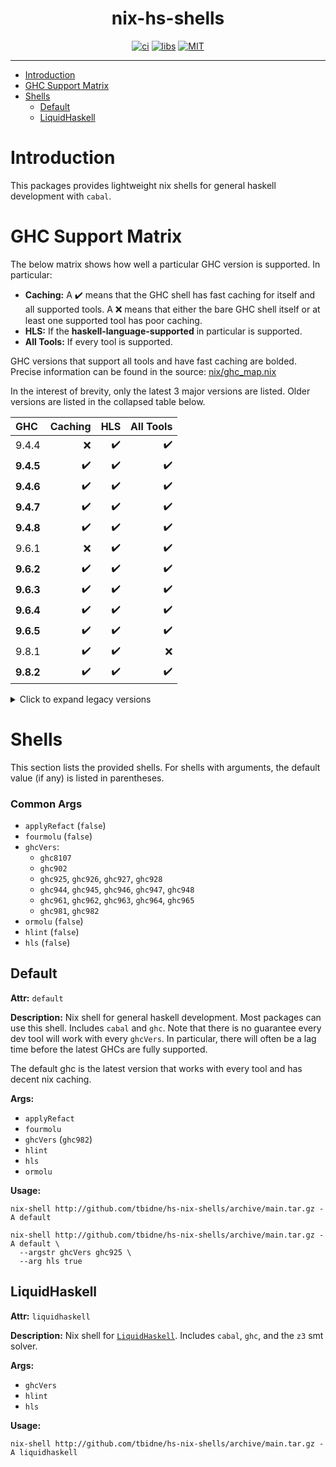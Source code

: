 <div align="center">

# nix-hs-shells

[![ci](http://img.shields.io/github/actions/workflow/status/tbidne/hs-nix-shells/ci.yaml?branch=main&labelColor=2f353c&label=ci)](https://github.com/tbidne/hs-nix-shells/actions/workflows/ci.yaml)
[![libs](http://img.shields.io/github/actions/workflow/status/tbidne/hs-nix-shells/libs.yaml?branch=main&labelColor=2f353c&label=libs)](https://github.com/tbidne/hs-nix-shells/actions/workflows/libs.yaml)
[![MIT](https://img.shields.io/github/license/tbidne/nix-hs-shells?color=blue)](https://opensource.org/licenses/MIT)

</div>

---

- [Introduction](#introduction)
- [GHC Support Matrix](#ghc-support-matrix)
- [Shells](#shells)
  - [Default](#default)
  - [LiquidHaskell](#liquidhaskell)

# Introduction

This packages provides lightweight nix shells for general haskell development with `cabal`.

# GHC Support Matrix

The below matrix shows how well a particular GHC version is supported. In particular:

- **Caching:** A ✔️ means that the GHC shell has fast caching for itself and all supported tools. A ❌ means that either the bare GHC shell itself or at least one supported tool has poor caching.
- **HLS:** If the **haskell-language-supported** in particular is supported.
- **All Tools:** If every tool is supported.

GHC versions that support all tools and have fast caching are bolded. Precise information can be found in the source: [nix/ghc_map.nix](./nix/ghc_map.nix)

In the interest of brevity, only the latest 3 major versions are listed. Older versions are listed in the collapsed table below.

| GHC        | Caching | HLS | All Tools|
|:-----------|--------:|----:|---------:|
| 9.4.4      |      ❌ |   ✔️ |        ✔️ |
| **9.4.5**  |       ✔️ |   ✔️ |        ✔️ |
| **9.4.6**  |       ✔️ |   ✔️ |        ✔️ |
| **9.4.7**  |       ✔️ |   ✔️ |        ✔️ |
| **9.4.8**  |       ✔️ |   ✔️ |        ✔️ |
| 9.6.1      |      ❌ |   ✔️ |        ✔️ |
| **9.6.2**  |       ✔️ |   ✔️ |        ✔️ |
| **9.6.3**  |       ✔️ |   ✔️ |        ✔️ |
| **9.6.4**  |       ✔️ |   ✔️ |        ✔️ |
| **9.6.5**  |       ✔️ |   ✔️ |        ✔️ |
| 9.8.1      |       ✔️ |   ✔️ |       ❌ |
| **9.8.2**  |       ✔️ |   ✔️ |        ✔️ |

<details>
<summary>Click to expand legacy versions</summary>

| GHC        | Caching | HLS | All Tools|
|:-----------|--------:|----:|---------:|
| **8.10.7** |       ✔️ |   ✔️ |        ✔️ |
| **9.0.2**  |       ✔️ |   ✔️ |        ✔️ |
| **9.2.5**  |       ✔️ |   ✔️ |        ✔️ |
| **9.2.7**  |       ✔️ |   ✔️ |        ✔️ |
| **9.2.8**  |       ✔️ |   ✔️ |        ✔️ |

</details>

# Shells

This section lists the provided shells. For shells with arguments, the default value (if any) is listed in parentheses.

### Common Args

* `applyRefact` (`false`)
* `fourmolu` (`false`)
* `ghcVers`:
  * `ghc8107`
  * `ghc902`
  * `ghc925`, `ghc926`, `ghc927`, `ghc928`
  * `ghc944`, `ghc945`, `ghc946`, `ghc947`, `ghc948`
  * `ghc961`, `ghc962`, `ghc963`, `ghc964`, `ghc965`
  * `ghc981`, `ghc982`
* `ormolu` (`false`)
* `hlint` (`false`)
* `hls` (`false`)

## Default

**Attr:** `default`

**Description:** Nix shell for general haskell development. Most packages can use this shell. Includes `cabal` and `ghc`. Note that there is no guarantee every dev tool will work with every `ghcVers`. In particular, there will often be a lag time before the latest GHCs are fully supported.

The default ghc is the latest version that works with every tool and has decent nix caching.

**Args:**

* `applyRefact`
* `fourmolu`
* `ghcVers` (`ghc982`)
* `hlint`
* `hls`
* `ormolu`

**Usage:**

```
nix-shell http://github.com/tbidne/hs-nix-shells/archive/main.tar.gz -A default

nix-shell http://github.com/tbidne/hs-nix-shells/archive/main.tar.gz -A default \
  --argstr ghcVers ghc925 \
  --arg hls true
```

## LiquidHaskell

**Attr:** `liquidhaskell`

**Description:** Nix shell for [`LiquidHaskell`](https://github.com/ucsd-progsys/liquidhaskell/). Includes `cabal`, `ghc`, and the `z3` smt solver.

**Args:**

* `ghcVers`
* `hlint`
* `hls`

**Usage:**

```
nix-shell http://github.com/tbidne/hs-nix-shells/archive/main.tar.gz -A liquidhaskell
```
